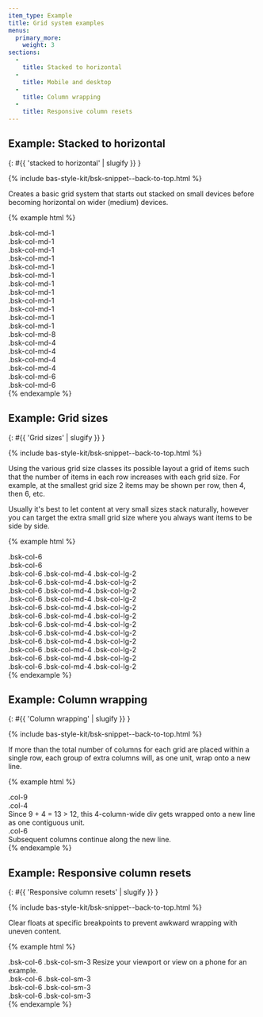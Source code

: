 ```yaml
---
item_type: Example
title: Grid system examples
menus:
  primary_more:
    weight: 3
sections:
  -
    title: Stacked to horizontal
  -
    title: Mobile and desktop
  -
    title: Column wrapping
  -
    title: Responsive column resets
---
```


## Example: Stacked to horizontal
{: #{{ 'stacked to horizontal' | slugify }} }

{% include bas-style-kit/bsk-snippet--back-to-top.html %}

Creates a basic grid system that starts out stacked on small devices before becoming horizontal on wider (medium)
devices.

{% example html %}
<div class="bsk-row">
  <div class="bsk-col-md-1 bsk-docs-content-block">.bsk-col-md-1</div>
  <div class="bsk-col-md-1 bsk-docs-content-block">.bsk-col-md-1</div>
  <div class="bsk-col-md-1 bsk-docs-content-block">.bsk-col-md-1</div>
  <div class="bsk-col-md-1 bsk-docs-content-block">.bsk-col-md-1</div>
  <div class="bsk-col-md-1 bsk-docs-content-block">.bsk-col-md-1</div>
  <div class="bsk-col-md-1 bsk-docs-content-block">.bsk-col-md-1</div>
  <div class="bsk-col-md-1 bsk-docs-content-block">.bsk-col-md-1</div>
  <div class="bsk-col-md-1 bsk-docs-content-block">.bsk-col-md-1</div>
  <div class="bsk-col-md-1 bsk-docs-content-block">.bsk-col-md-1</div>
  <div class="bsk-col-md-1 bsk-docs-content-block">.bsk-col-md-1</div>
  <div class="bsk-col-md-1 bsk-docs-content-block">.bsk-col-md-1</div>
  <div class="bsk-col-md-1 bsk-docs-content-block">.bsk-col-md-1</div>
</div>
<div class="bsk-row">
  <div class="bsk-col-md-8 bsk-docs-content-block">.bsk-col-md-8</div>
  <div class="bsk-col-md-4 bsk-docs-content-block">.bsk-col-md-4</div>
</div>
<div class="bsk-row">
  <div class="bsk-col-md-4 bsk-docs-content-block">.bsk-col-md-4</div>
  <div class="bsk-col-md-4 bsk-docs-content-block">.bsk-col-md-4</div>
  <div class="bsk-col-md-4 bsk-docs-content-block">.bsk-col-md-4</div>
</div>
<div class="bsk-row">
  <div class="bsk-col-md-6 bsk-docs-content-block">.bsk-col-md-6</div>
  <div class="bsk-col-md-6 bsk-docs-content-block">.bsk-col-md-6</div>
</div>
{% endexample %}

<!-- {% example html %}
<div class="bsk-row">
  <div class="bsk-col-md-1 bsk-docs-content-block">.bsk-col-md-1</div>
  <div class="bsk-col-md-1 bsk-docs-content-block">.bsk-col-md-1</div>
  <div class="bsk-col-md-1 bsk-docs-content-block">.bsk-col-md-1</div>
  <div class="bsk-col-md-1 bsk-docs-content-block">.bsk-col-md-1</div>
  <div class="bsk-col-md-1 bsk-docs-content-block">.bsk-col-md-1</div>
  <div class="bsk-col-md-1 bsk-docs-content-block">.bsk-col-md-1</div>
  <div class="bsk-col-md-1 bsk-docs-content-block">.bsk-col-md-1</div>
  <div class="bsk-col-md-1 bsk-docs-content-block">.bsk-col-md-1</div>
  <div class="bsk-col-md-1 bsk-docs-content-block">.bsk-col-md-1</div>
  <div class="bsk-col-md-1 bsk-docs-content-block">.bsk-col-md-1</div>
  <div class="bsk-col-md-1 bsk-docs-content-block">.bsk-col-md-1</div>
  <div class="bsk-col-md-1 bsk-docs-content-block">.bsk-col-md-1</div>
  <div class="bsk-col-md-1 bsk-docs-content-block">.bsk-col-md-1</div>
  <div class="bsk-col-md-1 bsk-docs-content-block">.bsk-col-md-1</div>
  <div class="bsk-col-md-1 bsk-docs-content-block">.bsk-col-md-1</div>
  <div class="bsk-col-md-1 bsk-docs-content-block">.bsk-col-md-1</div>
  <div class="bsk-col-md-1 bsk-docs-content-block">.bsk-col-md-1</div>
  <div class="bsk-col-md-1 bsk-docs-content-block">.bsk-col-md-1</div>
  <div class="bsk-col-md-1 bsk-docs-content-block">.bsk-col-md-1</div>
  <div class="bsk-col-md-1 bsk-docs-content-block">.bsk-col-md-1</div>
  <div class="bsk-col-md-1 bsk-docs-content-block">.bsk-col-md-1</div>
  <div class="bsk-col-md-1 bsk-docs-content-block">.bsk-col-md-1</div>
  <div class="bsk-col-md-1 bsk-docs-content-block">.bsk-col-md-1</div>
  <div class="bsk-col-md-1 bsk-docs-content-block">.bsk-col-md-1</div>
</div>
<div class="bsk-row">
  <div class="bsk-col-md-2 bsk-docs-content-block">.bsk-col-md-2</div>
  <div class="bsk-col-md-2 bsk-docs-content-block">.bsk-col-md-2</div>
  <div class="bsk-col-md-2 bsk-docs-content-block">.bsk-col-md-2</div>
  <div class="bsk-col-md-2 bsk-docs-content-block">.bsk-col-md-2</div>
  <div class="bsk-col-md-2 bsk-docs-content-block">.bsk-col-md-2</div>
  <div class="bsk-col-md-2 bsk-docs-content-block">.bsk-col-md-2</div>
  <div class="bsk-col-md-2 bsk-docs-content-block">.bsk-col-md-2</div>
  <div class="bsk-col-md-2 bsk-docs-content-block">.bsk-col-md-2</div>
  <div class="bsk-col-md-2 bsk-docs-content-block">.bsk-col-md-2</div>
  <div class="bsk-col-md-2 bsk-docs-content-block">.bsk-col-md-2</div>
  <div class="bsk-col-md-2 bsk-docs-content-block">.bsk-col-md-2</div>
  <div class="bsk-col-md-2 bsk-docs-content-block">.bsk-col-md-2</div>
</div>
<div class="bsk-row">
  <div class="bsk-col-md-16 bsk-docs-content-block">.bsk-col-md-16</div>
  <div class="bsk-col-md-8 bsk-docs-content-block">.bsk-col-md-8</div>
</div>
<div class="bsk-row">
  <div class="bsk-col-md-8 bsk-docs-content-block">.bsk-col-md-8</div>
  <div class="bsk-col-md-8 bsk-docs-content-block">.bsk-col-md-8</div>
  <div class="bsk-col-md-8 bsk-docs-content-block">.bsk-col-md-8</div>
</div>
<div class="bsk-row">
  <div class="bsk-col-md-12 bsk-docs-content-block">.bsk-col-md-12</div>
  <div class="bsk-col-md-12 bsk-docs-content-block">.bsk-col-md-12</div>
</div>
{% endexample %} -->

## Example: Grid sizes
{: #{{ 'Grid sizes' | slugify }} }

{% include bas-style-kit/bsk-snippet--back-to-top.html %}

Using the various grid size classes its possible layout a grid of items such that the number of items in each row
increases with each grid size. For example, at the smallest grid size 2 items may be shown per row, then 4, then 6, etc.

Usually it's best to let content at very small sizes stack naturally, however you can target the extra small grid size
where you always want items to be side by side.

{% example html %}
<!-- Columns are always 50% wide -->
<div class="bsk-row">
  <div class="bsk-col-6 bsk-docs-content-block">.bsk-col-6</div>
  <div class="bsk-col-6 bsk-docs-content-block">.bsk-col-6</div>
</div>

<!-- Columns start at 50% wide on the smallest devices, then 25%, then 12.5%, etc. on wider devices -->
<div class="bsk-row">
  <div class="bsk-col-6 bsk-col-md-4 bsk-col-lg-2 bsk-docs-content-block">
    .bsk-col-6 .bsk-col-md-4 .bsk-col-lg-2
  </div>
  <div class="bsk-col-6 bsk-col-md-4 bsk-col-lg-2 bsk-docs-content-block">
    .bsk-col-6 .bsk-col-md-4 .bsk-col-lg-2
  </div>
  <div class="bsk-col-6 bsk-col-md-4 bsk-col-lg-2 bsk-docs-content-block">
    .bsk-col-6 .bsk-col-md-4 .bsk-col-lg-2
  </div>
  <div class="bsk-col-6 bsk-col-md-4 bsk-col-lg-2 bsk-docs-content-block">
    .bsk-col-6 .bsk-col-md-4 .bsk-col-lg-2
  </div>
  <div class="bsk-col-6 bsk-col-md-4 bsk-col-lg-2 bsk-docs-content-block">
    .bsk-col-6 .bsk-col-md-4 .bsk-col-lg-2
  </div>
  <div class="bsk-col-6 bsk-col-md-4 bsk-col-lg-2 bsk-docs-content-block">
    .bsk-col-6 .bsk-col-md-4 .bsk-col-lg-2
  </div>
  <div class="bsk-col-6 bsk-col-md-4 bsk-col-lg-2 bsk-docs-content-block">
    .bsk-col-6 .bsk-col-md-4 .bsk-col-lg-2
  </div>
  <div class="bsk-col-6 bsk-col-md-4 bsk-col-lg-2 bsk-docs-content-block">
    .bsk-col-6 .bsk-col-md-4 .bsk-col-lg-2
  </div>
  <div class="bsk-col-6 bsk-col-md-4 bsk-col-lg-2 bsk-docs-content-block">
    .bsk-col-6 .bsk-col-md-4 .bsk-col-lg-2
  </div>
  <div class="bsk-col-6 bsk-col-md-4 bsk-col-lg-2 bsk-docs-content-block">
    .bsk-col-6 .bsk-col-md-4 .bsk-col-lg-2
  </div>
  <div class="bsk-col-6 bsk-col-md-4 bsk-col-lg-2 bsk-docs-content-block">
    .bsk-col-6 .bsk-col-md-4 .bsk-col-lg-2
  </div>
  <div class="bsk-col-6 bsk-col-md-4 bsk-col-lg-2 bsk-docs-content-block">
    .bsk-col-6 .bsk-col-md-4 .bsk-col-lg-2
  </div>
</div>
{% endexample %}


## Example: Column wrapping
{: #{{ 'Column wrapping' | slugify }} }

{% include bas-style-kit/bsk-snippet--back-to-top.html %}

If more than the total number of columns for each grid are placed within a single row, each group of extra columns
will, as one unit, wrap onto a new line.

{% example html %}
<div class="bsk-row">
  <div class="bsk-col-9 bsk-docs-content-block">.col-9</div>
  <div class="bsk-col-4 bsk-docs-content-block">
    .col-4<br>Since 9 + 4 = 13 &gt; 12, this 4-column-wide div gets wrapped onto a new line as one contiguous unit.
  </div>
  <div class="bsk-col-6 bsk-docs-content-block">.col-6<br>Subsequent columns continue along the new line.</div>
</div>
{% endexample %}

## Example: Responsive column resets
{: #{{ 'Responsive column resets' | slugify }} }

{% include bas-style-kit/bsk-snippet--back-to-top.html %}

Clear floats at specific breakpoints to prevent awkward wrapping with uneven content.

{% example html %}
<div class="bsk-row">
  <div class="bsk-col-6 bsk-col-sm-3 bsk-docs-content-block">.bsk-col-6 .bsk-col-sm-3 Resize your viewport or view on a phone for an example.</div>
  <div class="bsk-col-6 bsk-col-sm-3 bsk-docs-content-block">.bsk-col-6 .bsk-col-sm-3</div>

  <!-- Add the extra clearfix for only the required viewport -->
  <div class="bsk-clearfix bsk-visible-xs-block"></div>

  <div class="bsk-col-6 bsk-col-sm-3 bsk-docs-content-block">.bsk-col-6 .bsk-col-sm-3</div>
  <div class="bsk-col-6 bsk-col-sm-3 bsk-docs-content-block">.bsk-col-6 .bsk-col-sm-3</div>
</div>
{% endexample %}

